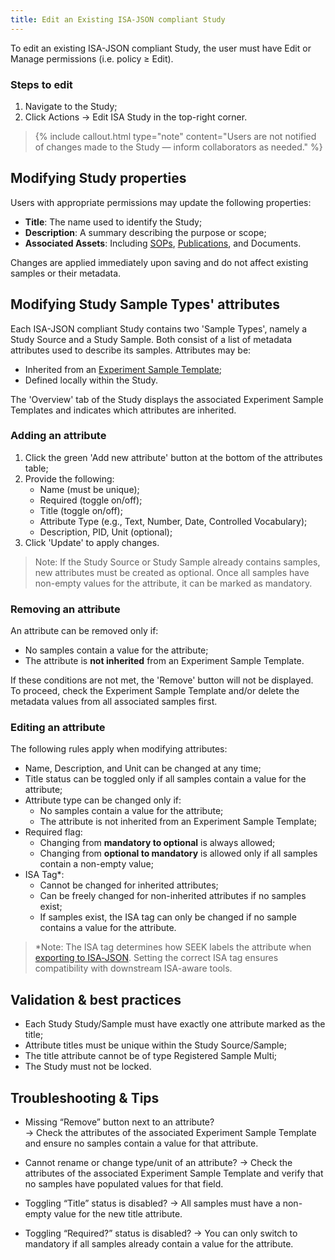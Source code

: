 ```yaml
---
title: Edit an Existing ISA-JSON compliant Study
---
```



To edit an existing ISA-JSON compliant Study, the user must have Edit or Manage permissions (i.e. policy ≥ Edit).

### Steps to edit

1. Navigate to the Study;
2. Click Actions → Edit ISA Study in the top-right corner.

> {% include callout.html type="note" content="Users are not notified of changes made to the Study — inform collaborators as needed." %}

## Modifying Study properties

Users with appropriate permissions may update the following properties:

- **Title**: The name used to identify the Study;
- **Description**: A summary describing the purpose or scope;
- **Associated Assets**: Including [SOPs](sops), [Publications](publications), and Documents.

Changes are applied immediately upon saving and do not affect existing samples or their metadata.

## Modifying Study Sample Types' attributes

Each ISA-JSON compliant Study contains two 'Sample Types', namely a Study Source and a Study Sample. Both consist of a list of metadata attributes used to describe its samples. Attributes may be:

- Inherited from an [Experiment Sample Template](isajson-templates);
- Defined locally within the Study.

The 'Overview' tab of the Study displays the associated Experiment Sample Templates and indicates which attributes are inherited.

### Adding an attribute
1. Click the green 'Add new attribute' button at the bottom of the attributes table;
2. Provide the following:
   - Name (must be unique);
   - Required (toggle on/off);
   - Title (toggle on/off);
   - Attribute Type (e.g., Text, Number, Date, Controlled Vocabulary);
   - Description, PID, Unit (optional);
3. Click 'Update' to apply changes.

> Note: If the Study Source or Study Sample already contains samples, new attributes must be created as optional. Once all samples have non-empty values for the attribute, it can be marked as mandatory.

### Removing an attribute

An attribute can be removed only if:

- No samples contain a value for the attribute;
- The attribute is **not inherited** from an Experiment Sample Template.

If these conditions are not met, the 'Remove' button will not be displayed. To proceed, check the Experiment Sample Template and/or delete the metadata values from all associated samples first.

### Editing an attribute

The following rules apply when modifying attributes:

- Name, Description, and Unit can be changed at any time;
- Title status can be toggled only if all samples contain a value for the attribute;
- Attribute type can be changed only if:
  - No samples contain a value for the attribute;
  - The attribute is not inherited from an Experiment Sample Template;
- Required flag:
  - Changing from **mandatory to optional** is always allowed;
  - Changing from **optional to mandatory** is allowed only if all samples contain a non-empty value;
- ISA Tag*:
  - Cannot be changed for inherited attributes;
  - Can be freely changed for non-inherited attributes if no samples exist;
  - If samples exist, the ISA tag can only be changed if no sample contains a value for the attribute.

> *Note: The ISA tag determines how SEEK labels the attribute when [exporting to ISA‑JSON](exporting-experiments-as-isajson). Setting the correct ISA tag ensures compatibility with downstream ISA-aware tools.

## Validation & best practices

- Each Study Study/Sample must have exactly one attribute marked as the title;
- Attribute titles must be unique within the Study Source/Sample;
- The title attribute cannot be of type Registered Sample Multi;
- The Study must not be locked.

## Troubleshooting & Tips

- Missing “Remove” button next to an attribute?  
  → Check the attributes of the associated Experiment Sample Template and ensure no samples contain a value for that attribute.

- Cannot rename or change type/unit of an attribute?
  → Check the attributes of the associated Experiment Sample Template and verify that no samples have populated values for that field.

- Toggling “Title” status is disabled?
  → All samples must have a non-empty value for the new title attribute.

- Toggling “Required?” status is disabled?
  → You can only switch to mandatory if all samples already contain a value for the attribute.
